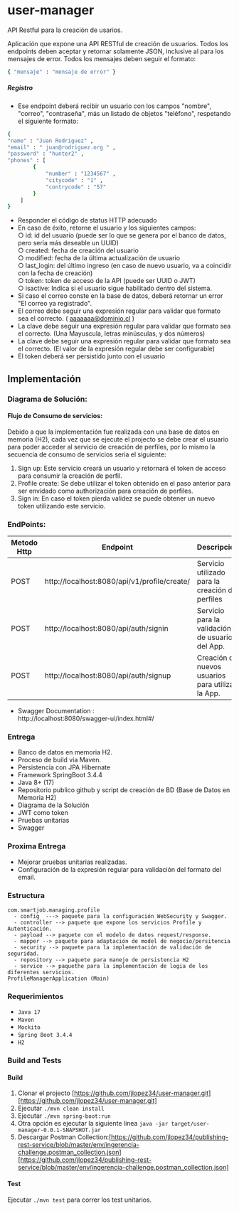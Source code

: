 # user-manager
API Restful para la creación de usarios.

Aplicación que expone una API RESTful de creación de usuarios.
Todos los endpoints deben aceptar y retornar solamente JSON, inclusive al para los mensajes de error.
Todos los mensajes deben seguir el formato:
```bash
{ "mensaje" : "mensaje de error" }
```
##### Registro

- Ese endpoint deberá recibir un usuario con los campos "nombre", "correo", "contraseña", más
un listado de objetos "teléfono", respetando el siguiente formato:
```bash
{
"name" : "Juan Rodriguez" ,
"email" : " juan@rodriguez.org " ,
"password" : "hunter2" ,
"phones" : [
        {
            "number" : "1234567" ,
            "citycode" : "1" ,
            "contrycode" : "57"
        }
    ]
}
```
- Responder el código de status HTTP adecuado
- En caso de éxito, retorne el usuario y los siguientes campos:  
○ id: id del usuario (puede ser lo que se genera por el banco de datos, pero sería más
deseable un UUID)  
○ created: fecha de creación del usuario   
○ modified: fecha de la última actualización de usuario   
○ last_login: del último ingreso (en caso de nuevo usuario, va a coincidir con la fecha
de creación)  
○ token: token de acceso de la API (puede ser UUID o JWT)  
○ isactive: Indica si el usuario sigue habilitado dentro del sistema.
- Si caso el correo conste en la base de datos, deberá retornar un error "El correo ya
registrado".
- El correo debe seguir una expresión regular para validar que formato sea el correcto.
( aaaaaaa@dominio.cl )
- La clave debe seguir una expresión regular para validar que formato sea el correcto. (Una
Mayuscula, letras minúsculas, y dos números)
- La clave debe seguir una expresión regular para validar que formato sea el correcto. (El
  valor de la expresión regular debe ser configurable)
- El token deberá ser persistido junto con el usuario

## Implementación

### Diagrama de Solución:
#### Flujo de Consumo de servicios:

Debido a que la implementación fue realizada con una base de datos en memoria (H2), cada vez que se ejecute el projecto
se debe crear el usuario para poder acceder al servicio de creación de perfiles, por lo mismo la secuencia de consumo
de servicios seria el siguiente:  
1. Sign up: Este servicio creará un usuario y retornará el token de acceso para consumir la creación de perfil.
2. Profile create: Se debe utilizar el token obtenido en el paso anterior para ser envidado como authorización para creación de perfiles.
3. Sign in: En caso el token pierda validez se puede obtener un nuevo token utilizando este servicio. 





### EndPoints:
| Metodo Http | Endpoint                                     | Descripción                                       |
|-------------|----------------------------------------------|---------------------------------------------------|
| POST        | http://localhost:8080/api/v1/profile/create/ | Servicio utilizado para la creación de perfiles   |
| POST        | http://localhost:8080/api/auth/signin        | Servicio para la validación de usuarios del App.  |
| POST        | http://localhost:8080/api/auth/signup        | Creación de nuevos usuarios para utilizar la App. |

* Swagger Documentation :  
  http://localhost:8080/swagger-ui/index.html#/

### Entrega

* Banco de datos en memoria H2.
* Proceso de build via Maven.
* Persistencia con JPA Hibernate
* Framework SpringBoot  3.4.4
* Java 8+ (17)
* Repositorio publico github y script de creación de BD (Base de Datos en Memoria H2)
* Diagrama de la Solución
* JWT como token
* Pruebas unitarias
* Swagger

### Proxima Entrega

* Mejorar pruebas unitarias realizadas.
* Configuración de la expresión regular para validación del formato del email.


### Estructura 
```
com.smartjob.managing.profile 
  - config  ---> paquete para la configuración WebSecurity y Swagger. 
  - controller --> paquete que expone los servicios Profile y Autenticación.
  - payload --> paquete con el modelo de datos request/response.
  - mapper --> paquete para adaptación de model de negocio/persitencia
  - security --> paquete para la implementación de validación de seguridad.
  - repository --> paquete para manejo de persistencia H2
  - service --> paquethe para la implementación de logia de los diferentes servicios.
ProfileManagerApplication (Main)
```
### Requerimientos

* `Java 17`
* `Maven`
* `Mockito`
* `Spring Boot 3.4.4`
* `H2`

### Build and Tests
#### Build

1. Clonar el projecto [https://github.com/jlopez34/user-manager.git][https://github.com/jlopez34/user-manager.git]
2. Ejecutar `./mvn clean install`
3. Ejecutar `./mvn spring-boot:run`
4. Otra opción es ejecutar la siguiente linea `java -jar target/user-manager-0.0.1-SNAPSHOT.jar`
5. Descargar Postman Collection:[https://github.com/jlopez34/publishing-rest-service/blob/master/env/ingerencia-challenge.postman_collection.json][https://github.com/jlopez34/publishing-rest-service/blob/master/env/ingerencia-challenge.postman_collection.json]

#### Test
Ejecutar `./mvn test` para correr los test unitarios.<br>

[https://github.com/jlopez34/user-manager.git]: https://github.com/jlopez34/user-manager

[https://github.com/jlopez34/publishing-rest-service/blob/master/env/ingerencia-challenge.postman_collection.json]: https://github.com/jlopez34/publishing-rest-service/blob/master/env/ingerencia-challenge.postman_collection.json

